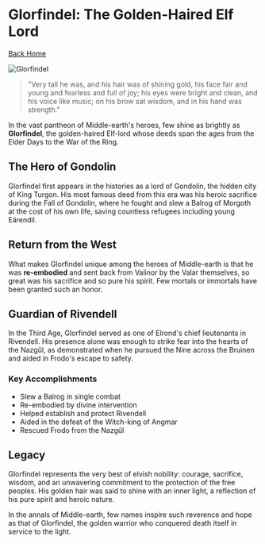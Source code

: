 # Glorfindel: The Golden-Haired Elf Lord

[Back Home](/)

![Glorfindel](/images/glorfindel.png)

> "Very tall he was, and his hair was of shining gold, his face fair and young and fearless and full of joy; his eyes were bright and clean, and his voice like music; on his brow sat wisdom, and in his hand was strength."

In the vast pantheon of Middle-earth's heroes, few shine as brightly as **Glorfindel**, the golden-haired Elf-lord whose deeds span the ages from the Elder Days to the War of the Ring.

## The Hero of Gondolin

Glorfindel first appears in the histories as a lord of Gondolin, the hidden city of King Turgon. His most famous deed from this era was his heroic sacrifice during the Fall of Gondolin, where he fought and slew a Balrog of Morgoth at the cost of his own life, saving countless refugees including young Eärendil.

## Return from the West

What makes Glorfindel unique among the heroes of Middle-earth is that he was **re-embodied** and sent back from Valinor by the Valar themselves, so great was his sacrifice and so pure his spirit. Few mortals or immortals have been granted such an honor.

## Guardian of Rivendell

In the Third Age, Glorfindel served as one of Elrond's chief lieutenants in Rivendell. His presence alone was enough to strike fear into the hearts of the Nazgûl, as demonstrated when he pursued the Nine across the Bruinen and aided in Frodo's escape to safety.

### Key Accomplishments

- Slew a Balrog in single combat
- Re-embodied by divine intervention
- Helped establish and protect Rivendell
- Aided in the defeat of the Witch-king of Angmar
- Rescued Frodo from the Nazgûl

## Legacy

Glorfindel represents the very best of elvish nobility: courage, sacrifice, wisdom, and an unwavering commitment to the protection of the free peoples. His golden hair was said to shine with an inner light, a reflection of his pure spirit and heroic nature.

In the annals of Middle-earth, few names inspire such reverence and hope as that of Glorfindel, the golden warrior who conquered death itself in service to the light.